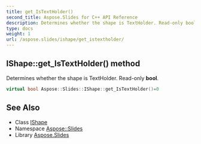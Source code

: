 ```yaml
---
title: get_IsTextHolder()
second_title: Aspose.Slides for C++ API Reference
description: Determines whether the shape is TextHolder. Read-only bool.
type: docs
weight: 1
url: /aspose.slides/ishape/get_istextholder/
---
```

## IShape::get_IsTextHolder() method


Determines whether the shape is TextHolder. Read-only **bool**.

```cpp
virtual bool Aspose::Slides::IShape::get_IsTextHolder()=0
```

## See Also

* Class [IShape](../)
* Namespace [Aspose::Slides](../../)
* Library [Aspose.Slides](../../../)